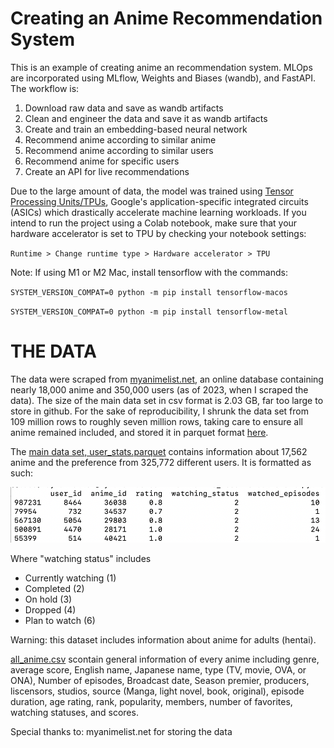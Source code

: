 # Creating an Anime Recommendation System

This is an example of creating anime an recommendation system. MLOps are incorporated using MLflow, Weights and Biases (wandb), and FastAPI. 
The workflow is:

1) Download raw data and save as wandb artifacts 
2) Clean and engineer the data and save it as wandb artifacts
3) Create and train an embedding-based neural network
4) Recommend anime according to similar anime
5) Recommend anime according to similar users
6) Recommend anime for specific users
7) Create an API for live recommendations


Due to the large amount of data, the model was trained using [Tensor Processing Units/TPUs](https://www.tensorflow.org/guide/tpu), Google's application-specific integrated circuits (ASICs) which drastically accelerate machine learning workloads. If you intend to run the project using a Colab notebook, make sure that your hardware accelerator is set to TPU by checking your notebook settings: 

`Runtime > Change runtime type > Hardware accelerator > TPU`

Note: If using M1 or M2 Mac, install tensorflow with the commands:

`SYSTEM_VERSION_COMPAT=0 python -m pip install tensorflow-macos`

`SYSTEM_VERSION_COMPAT=0 python -m pip install tensorflow-metal`

# THE DATA

The data were scraped from [myanimelist.net](https://myanimelist.net), an online database containing nearly 18,000 anime and 350,000 users (as of 2023, when I scraped the data). The size of the main data set in csv format is 2.03 GB, far too large to store in github. For the sake of reproducibility, I shrunk the data set from 109 million rows to roughly seven million rows, taking care to ensure all anime remained included, and stored it in parquet format [here](https://github.com/Dyrutter/anime_recommendations/blob/main/data/user_stats.parquet).     

The [main data set, user_stats.parquet](https://github.com/Dyrutter/anime_recommendations/blob/main/data/user_stats.parquet) contains information about 17,562 anime and the preference from 325,772 different users. It is formatted as such:

![](https://github.com/Dyrutter/anime_recommendations/blob/main/data/main_data_set_example.png)

Where "watching status" includes
+ Currently watching (1)
+ Completed (2)
+ On hold (3)
+ Dropped (4)
+ Plan to watch (6)
 

Warning: this dataset includes information about anime for adults (hentai).

[all_anime.csv](https://github.com/Dyrutter/anime_recommendations/blob/main/data/all_anime.csv) scontain general information of every anime including genre, average score, English name, Japanese name, type (TV, movie, OVA, or ONA), Number of episodes, Broadcast date, Season premier, producers, liscensors, studios, source (Manga, light novel, book, original), episode duration, age rating, rank, popularity, members, number of favorites, watching statuses, and scores.


Special thanks to:
myanimelist.net for storing the data
